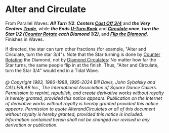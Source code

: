 
# Alter and Circulate

From Parallel Waves:
***All Turn 1/2***.
***Centers [Cast Off 3/4](../ms/cast_off_three_quarters.md)***
and ***the Very Centers [Trade](../b2/trade.md)***,
while ***the Ends [U-Turn Back](../b1/turn_back.md)*** and
***[Circulate](../b1/circulate.md) once***,
***turn the Star 1/2 ([Counter Rotate](../a2/box_counter_rotate.md) each Diamond 1/2)***,
and ***[Flip the Diamond](../plus/flip_the_diamond.md)***.
Finishes in Waves. 

If directed, the star can turn other fractions (for example, "Alter and
Circulate, turn the star 3/4"). Note that the Star turning is done by 
[Counter Rotating](../a2/box_counter_rotate.md) the Diamond, not by 
[Diamond Circulates](../plus/diamond_circulate.md): No matter how far the
Star turns, the same people flip in at the finish. Thus, "Alter and
Circulate, turn the Star 3/4" would end in a Tidal Wave.

###### @ Copyright 1983, 1986-1988, 1995-2024 Bill Davis, John Sybalsky and CALLERLAB Inc., The International Association of Square Dance Callers. Permission to reprint, republish, and create derivative works without royalty is hereby granted, provided this notice appears. Publication on the Internet of derivative works without royalty is hereby granted provided this notice appears. Permission to quote AlterandCirculates or all of this document without royalty is hereby granted, provided this notice is included. Information contained herein shall not be changed nor revised in any derivation or publication.
 
<!-- Parts
AlterandCirculate1
AlterandCirculate2
AlterandCirculate3
AlterandCirculate2
AlterandCirculate3
AlterandCirculate4
AlterandCirculate5
-->
